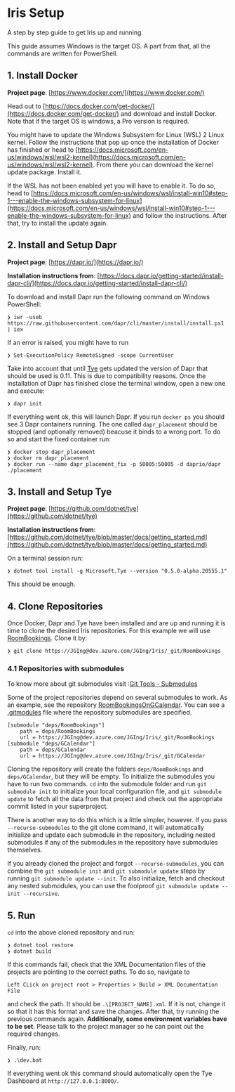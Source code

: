 # Iris Setup

A step by step guide to get Iris up and running.

This guide assumes Windows is the target OS. A part from that, all the commands are written for PowerShell.

## 1. Install Docker

**Project page**: [https://www.docker.com/](https://www.docker.com/)

Head out to [https://docs.docker.com/get-docker/](https://docs.docker.com/get-docker/) and download and install Docker.
Note that if the target OS is windows, a Pro version is required.

You might have to update the Windows Subsystem for Linux (WSL) 2 Linux kernel. Follow the instructions that pop up once the installation of Docker has finished or head to [https://docs.microsoft.com/en-us/windows/wsl/wsl2-kernel](https://docs.microsoft.com/en-us/windows/wsl/wsl2-kernel). From there you can download the kernel update package. Install it. 

If the WSL has not been enabled yet you will have to enable it. To do so, head to [https://docs.microsoft.com/en-us/windows/wsl/install-win10#step-1---enable-the-windows-subsystem-for-linux](https://docs.microsoft.com/en-us/windows/wsl/install-win10#step-1---enable-the-windows-subsystem-for-linux) and follow the instructions. After that, try to install the update again.

## 2. Install and Setup Dapr

**Project page**: [https://dapr.io/](https://dapr.io/)

**Installation instructions from**: [https://docs.dapr.io/getting-started/install-dapr-cli/](https://docs.dapr.io/getting-started/install-dapr-cli/)

To download and install Dapr run the following command on Windows PowerShell:

```PS
❯ iwr -useb https://raw.githubusercontent.com/dapr/cli/master/install/install.ps1 | iex
```

If an error is raised, you might have to run

```PS
❯ Set-ExecutionPolicy RemoteSigned -scope CurrentUser
```

Take into account that until [Tye](https://github.com/dotnet/tye) gets updated the version of Dapr that should be used is 0.11. This is due to compatibility reasons. Once the installation of Dapr has finished close the terminal window, open a new one and execute:

```PS
❯ dapr init
```

If everything went ok, this will launch Dapr. If you run `docker ps` you should see 3 Dapr containers running. The one called `dapr_placement` should be stopped (and optionally removed) beacuse it binds to a wrong port. To do so and start the fixed container run:

```PS
❯ docker stop dapr_placement
❯ docker rm dapr_placement
❯ docker run --name dapr_placement_fix -p 50005:50005 -d daprio/dapr ./placement
```

## 3. Install and Setup Tye

**Project page**: [https://github.com/dotnet/tye](https://github.com/dotnet/tye)

**Installation instructions from**: [https://github.com/dotnet/tye/blob/master/docs/getting_started.md](https://github.com/dotnet/tye/blob/master/docs/getting_started.md)

On a terminal session run:

```PS
❯ dotnet tool install -g Microsoft.Tye --version "0.5.0-alpha.20555.1"
```

This should be enough.

## 4. Clone Repositories

Once Docker, Dapr and Tye have been installed and are up and running it is time to clone the desired Iris repositories. For this example we will use [RoomBookings](https://dev.azure.com/JGIng/Iris/_git/RoomBookings). Clone it by:

```PS
❯ git clone https://JGIng@dev.azure.com/JGIng/Iris/_git/RoomBookings
```

### 4.1 Repositories with submodules

To know more about git submodules visit :[Git Tools - Submodules](https://git-scm.com/book/en/v2/Git-Tools-Submodules)

Some of the project repositories depend on several submodules to work. As an example, see the repository [RoomBookingsOnGCalendar](https://dev.azure.com/JGIng/Iris/_git/RoomBookingsOnGCalendar). You can see a [.gitmodules](https://dev.azure.com/JGIng/Iris/_git/RoomBookingsOnGCalendar?path=%2F.gitmodules) file where the repository submodules are specified.

```
[submodule "deps/RoomBookings"]
	path = deps/RoomBookings
	url = https://JGIng@dev.azure.com/JGIng/Iris/_git/RoomBookings
[submodule "deps/GCalendar"]
	path = deps/GCalendar
	url = https://JGIng@dev.azure.com/JGIng/Iris/_git/GCalendar
```

Cloning the repository will create the folders `deps/RoomBookings` and `deps/GCalendar`, but they will be empty. To initialize the submodules you have to run two commands. `cd` into the submodule folder and run `git submodule init` to initialize your local configuration file, and `git submodule update` to fetch all the data from that project and check out the appropriate commit listed in your superproject.

There is another way to do this which is a little simpler, however. If you pass `--recurse-submodules` to the git clone command, it will automatically initialize and update each submodule in the repository, including nested submodules if any of the submodules in the repository have submodules themselves.

If you already cloned the project and forgot `--recurse-submodules`, you can combine the `git submodule init` and `git submodule update` steps by running `git submodule update --init`. To also initialize, fetch and checkout any nested submodules, you can use the foolproof `git submodule update --init --recursive`.

## 5. Run

`cd` into the above cloned repository and run:

```PS
❯ dotnet tool restore
❯ dotnet build
```

If this commands fail, check that the XML Documentation files of the projects are pointing to the correct paths. To do so, navigate to
```
Left CLick on project root > Properties > Build > XML Documentation File
```
and check the path. It should be `.\[PROJECT_NAME].xml`. If it is not, change it so that it has this format and save the changes. After that, try running the previous commands again. **Additionally, some environment variables have to be set**. Please talk to the project manager so he can point out the required changes.

Finally, run:

```PS
❯ .\dev.bat
```

If everything went ok this command should automatically open the Tye Dashboard at `http://127.0.0.1:8000/`.


